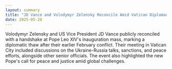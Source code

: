 ```yaml
---
layout: summary
title: "JD Vance and Volodymyr Zelensky Reconcile Amid Vatican Diplomacy"
date: 2025-05-20
---
```


Volodymyr Zelensky and US Vice President JD Vance publicly reconciled with a handshake at Pope Leo XIV's inauguration mass, marking a diplomatic thaw after their earlier February conflict. Their meeting in Vatican City included discussions on the Ukraine-Russia talks, sanctions, and peace efforts, alongside other senior officials. The event also highlighted the new Pope's call for peace and justice amid global challenges.